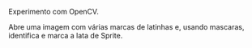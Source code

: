 Experimento com OpenCV.

Abre uma imagem com várias marcas de latinhas e, usando mascaras, identifica e marca a lata de Sprite.